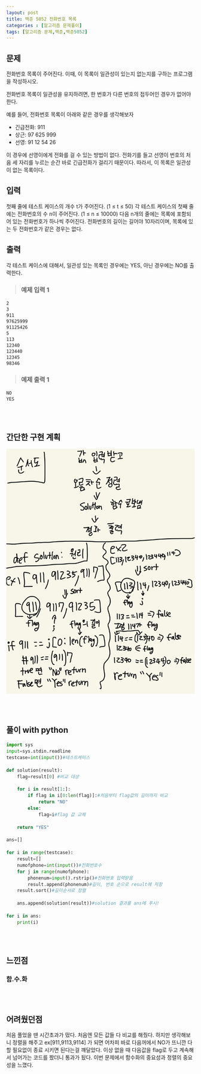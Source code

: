 ```yaml
---
layout: post
title: 백준 5052 전화번호 목록
categories : [알고리즘 문제풀이]
tags: [알고리즘 문제,백준,백준5052]
---
```




문제
------
전화번호 목록이 주어진다. 이때, 이 목록이 일관성이 있는지 없는지를 구하는 프로그램을 작성하시오.

전화번호 목록이 일관성을 유지하려면, 한 번호가 다른 번호의 접두어인 경우가 없어야 한다.

예를 들어, 전화번호 목록이 아래와 같은 경우를 생각해보자
<ul>
<li>긴급전화: 911</li>
<li>상근: 97 625 999</li>
<li>선영: 91 12 54 26</li>
</ul>
이 경우에 선영이에게 전화를 걸 수 있는 방법이 없다. 전화기를 들고 선영이 번호의 처음 세 자리를 누르는 순간 바로 긴급전화가 걸리기 때문이다. 따라서, 이 목록은 일관성이 없는 목록이다. 

입력
------
첫째 줄에 테스트 케이스의 개수 t가 주어진다. (1 ≤ t ≤ 50) 각 테스트 케이스의 첫째 줄에는 전화번호의 수 n이 주어진다. (1 ≤ n ≤ 10000) 다음 n개의 줄에는 목록에 포함되어 있는 전화번호가 하나씩 주어진다. 전화번호의 길이는 길어야 10자리이며, 목록에 있는 두 전화번호가 같은 경우는 없다.

출력
------
각 테스트 케이스에 대해서, 일관성 있는 목록인 경우에는 YES, 아닌 경우에는 NO를 출력한다.


><h3>예제 입력 1</h3>

```
2
3
911
97625999
91125426
5
113
12340
123440
12345
98346
```



><h3>예제 출력 1</h3>


```
NO
YES
```
<br><br>


간단한 구현 계획
-------
![구현계획](/assets/img/al_prob/baekjoon5052.jpg)



<br><br>


풀이 with python
----

```python
import sys
input=sys.stdin.readline
testcase=int(input())#테스트케이스

def solution(result):
    flag=result[0] #비교 대상

    for i in result[1:]:
        if flag in i[0:len(flag)]:#처음부터 flag값의 길이까지 비교
            return "NO"
        else:
            flag=i#flag 값 교체

    return "YES"

ans=[]

for i in range(testcase):
    result=[]
    numofphone=int(input())#전화번호수
    for j in range(numofphone):
        phonenum=input().rstrip()#전화번호 입력받음
        result.append(phonenum)#길이, 번호 순으로 result에 저장
    result.sort()#길이순서로 정렬

    ans.append(solution(result))#solution 결과를 ans에 푸시!

for i in ans:
    print(i)
```
<br><br>

느낀점
-------
<h3><strong>함.수.화</strong></h3>


<br><br>

어려웠던점
-------
<p>처음 풀었을 땐 시간초과가 떴다. 처음엔 모든 값들 다 비교를 해줬다. 하지만 생각해보니 정렬을 해주고 ex[911,9113,9114] 가 되면 어차피 바로 다음꺼에서 NO가 뜨니깐 다 할 필요없이 종료 시키면 된다는걸 꺠달았다. 이상 없을 때 다음값을 flag로 두고 계속해서 넘어가는 코드를 짰더니 통과가 됬다. 이번 문제에서 함수화의 중요성과 정렬의 중요성을 느꼈다.</p>